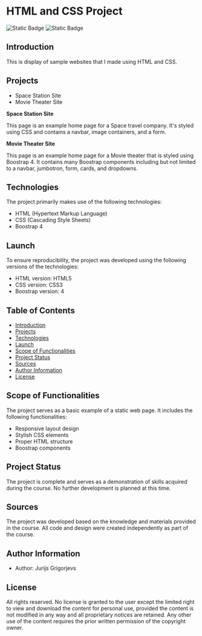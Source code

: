 # **HTML and CSS Project**
![Static Badge](https://img.shields.io/badge/HTML-red)
![Static Badge](https://img.shields.io/badge/CSS-blue)


## **Introduction**
This is display of sample websites that I made using HTML and CSS.

## **Projects**

- Space Station Site
- Movie Theater Site

**Space Station Site**

This page is an example home page for a Space travel company. It's styled using CSS and contains a navbar, image containers, and a form.

**Movie Theater Site**

This page is an example home page for a Movie theater that is styled using Boostrap 4. It contains many Boostrap components including but not limited to a navbar, jumbotron, form, cards, and dropdowns.

## **Technologies**
The project primarily makes use of the following technologies:

- HTML (Hypertext Markup Language)
- CSS (Cascading Style Sheets)
- Boostrap 4

## **Launch**
To ensure reproducibility, the project was developed using the following versions of the technologies:

- HTML version: HTML5
- CSS version: CSS3
- Boostrap version: 4

## **Table of Contents**
- [Introduction](#introduction)
- [Projects](#projects)
- [Technologies](#technologies)
- [Launch](#launch)
- [Scope of Functionalities](#scope-of-functionalities)
- [Project Status](#project-status)
- [Sources](#sources)
- [Author Information](#author-information)
- [License](#license)

## **Scope of Functionalities**
The project serves as a basic example of a static web page. It includes the following functionalities:
- Responsive layout design
- Stylish CSS elements
- Proper HTML structure
- Boostrap components

## **Project Status**
The project is complete and serves as a demonstration of skills acquired during the course. No further development is planned at this time.

## **Sources**
The project was developed based on the knowledge and materials provided in the course. All code and design were created independently as part of the course.

## **Author Information**
- Author: Jurijs Grigorjevs

## License
All rights reserved.
No license is granted to the user except the limited right to view and download the content for personal use, provided the content is not modified in any way and all proprietary notices are retained. Any other use of the content requires the prior written permission of the copyright owner.
